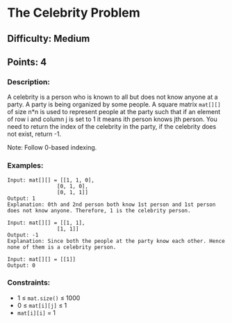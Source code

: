 # The Celebrity Problem
## Difficulty: Medium
## Points: 4
### Description:
A celebrity is a person who is known to all but does not know anyone at a party. A party is being organized by some people. A square matrix `mat[][]` of size n*n is used to represent people at the party such that if an element of row i and column j is set to 1 it means ith person knows jth person. You need to return the index of the celebrity in the party, if the celebrity does not exist, return -1.

Note: Follow 0-based indexing.

### Examples:
```
Input: mat[][] = [[1, 1, 0],
                [0, 1, 0],
                [0, 1, 1]]
Output: 1
Explanation: 0th and 2nd person both know 1st person and 1st person does not know anyone. Therefore, 1 is the celebrity person.
```
```
Input: mat[][] = [[1, 1], 
                [1, 1]]
Output: -1
Explanation: Since both the people at the party know each other. Hence none of them is a celebrity person.
```
```
Input: mat[][] = [[1]]
Output: 0
```

### Constraints:
- 1 ≤ `mat.size()` ≤ 1000
- 0 ≤ `mat[i][j]` ≤ 1
- `mat[i][i]` = 1
